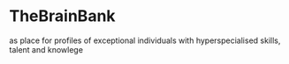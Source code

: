 # TheBrainBank
as place for profiles of exceptional individuals with hyperspecialised skills, talent and knowlege
